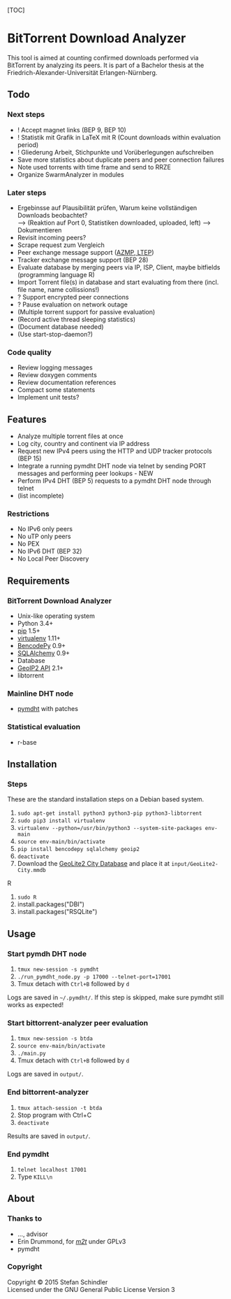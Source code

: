 [TOC]

# BitTorrent Download Analyzer
This tool is aimed at counting confirmed downloads performed via BitTorrent by analyzing its peers. It is part of a Bachelor thesis at the Friedrich-Alexander-Universität Erlangen-Nürnberg.

## Todo
### Next steps
* ! Accept magnet links (BEP 9, BEP 10)
* ! Statistik mit Grafik in LaTeX mit R (Count downloads within evaluation period)
* ! Gliederung Arbeit, Stichpunkte und Vorüberlegungen aufschreiben
* Save more statistics about duplicate peers and peer connection failures
* Note used torrents with time frame and send to RRZE
* Organize SwarmAnalyzer in modules

### Later steps
* Ergebinsse auf Plausibilität prüfen, Warum keine vollständigen Downloads beobachtet?  
    --> (Reaktion auf Port 0, Statistiken downloaded, uploaded, left) --> Dokumentieren
* Revisit incoming peers?
* Scrape request zum Vergleich
* Peer exchange message support ([AZMP, LTEP](https://wiki.theory.org/BitTorrentPeerExchangeConventions))
* Tracker exchange message support (BEP 28)
* Evaluate database by merging peers via IP, ISP, Client, maybe bitfields (programming language R)
* Import Torrent file(s) in database and start evaluating from there (incl. file name, name collissions!)
* ? Support encrypted peer connections
* ? Pause evaluation on network outage
* (Multiple torrent support for passive evaluation)
* (Record active thread sleeping statistics)
* (Document database needed)
* (Use start-stop-daemon?)

### Code quality
* Review logging messages
* Review doxygen comments
* Review documentation references
* Compact some statements
* Implement unit tests?

## Features
* Analyze multiple torrent files at once
* Log city, country and continent via IP address
* Request new IPv4 peers using the HTTP and UDP tracker protocols (BEP 15)
* Integrate a running pymdht DHT node via telnet by sending PORT messages and performing peer lookups - NEW
* Perform IPv4 DHT (BEP 5) requests to a pymdht DHT node through telnet
* (list incomplete)

### Restrictions
* No IPv6 only peers
* No uTP only peers
* No PEX
* No IPv6 DHT (BEP 32)
* No Local Peer Discovery

## Requirements
### BitTorrent Download Analyzer
* Unix-like operating system
* Python 3.4+
* [pip](https://pip.pypa.io/) 1.5+
* [virtualenv](https://virtualenv.pypa.io/) 1.11+
* [BencodePy](https://github.com/eweast/BencodePy) 0.9+
* [SQLAlchemy](http://www.sqlalchemy.org/) 0.9+
* Database
* [GeoIP2 API](https://pypi.python.org/pypi/geoip2) 2.1+
* libtorrent

### Mainline DHT node
* [pymdht](https://github.com/rauljim/pymdht) with patches

### Statistical evaluation
* r-base

## Installation
### Steps
These are the standard installation steps on a Debian based system.

1. `sudo apt-get install python3 python3-pip python3-libtorrent`
2. `sudo pip3 install virtualenv`
3. `virtualenv --python=/usr/bin/python3 --system-site-packages env-main`
4. `source env-main/bin/activate`
5. `pip install bencodepy sqlalchemy geoip2`
6. `deactivate`
7. Download the [GeoLite2 City Database](http://dev.maxmind.com/geoip/geoip2/geolite2/#Downloads) and place it at `input/GeoLite2-City.mmdb`

R

1. `sudo R`
2. install.packages("DBI")
3. install.packages("RSQLite")

## Usage
### Start pymdh DHT node
1. `tmux new-session -s pymdht`
2. `./run_pymdht_node.py -p 17000 --telnet-port=17001`
3. Tmux detach with `Ctrl+B` followed by `d`

Logs are saved in `~/.pymdht/`. If this step is skipped, make sure pymdht still works as expected!

### Start bittorrent-analyzer peer evaluation
1. `tmux new-session -s btda`
2. `source env-main/bin/activate`
3. `./main.py`
4. Tmux detach with `Ctrl+B` followed by `d`

Logs are saved in `output/`.

### End bittorrent-analyzer
1. `tmux attach-session -t btda`
2. Stop program with Ctrl+C
3. `deactivate`

Results are saved in `output/`.

### End pymdht
1. `telnet localhost 17001`
2. Type `KILL\n`

## About
### Thanks to
* ..., advisor
* Erin Drummond, for *[m2t](https://github.com/erindru/m2t/tree/75b457e65d71b0c42afdc924750448c4aaeefa0b)* under GPLv3
* pymdht

### Copyright
Copyright © 2015 Stefan Schindler  
Licensed under the GNU General Public License Version 3
